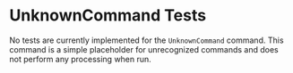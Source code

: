 # UnknownCommand Tests #

No tests are currently implemented for the `UnknownCommand` command.
This command is a simple placeholder for unrecognized commands and does not
perform any processing when run.
